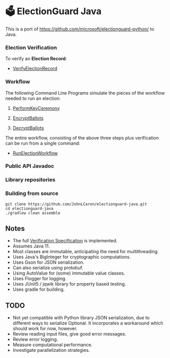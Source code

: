 # 🗳 ElectionGuard Java

This is a port of https://github.com/microsoft/electionguard-python/ to Java.

### Election Verification

To verify an __Election Record__:

*   [VerifyElectionRecord](https://github.com/JohnLCaron/electionguard-java/blob/master/docs/VerifyElectionRecord.md)

### Workflow

The following Command Line Programs simulate the pieces of the workflow needed to run an election:

1.   [PerformKeyCeremony](https://github.com/JohnLCaron/electionguard-java/blob/master/docs/PerformKeyCeremony.md)

2.   [EncryptBallots](https://github.com/JohnLCaron/electionguard-java/blob/master/docs/EncryptBallots.md)

3.   [DecryptBallots](https://github.com/JohnLCaron/electionguard-java/blob/master/docs/DecryptBallots.md)

The entire workflow, consisting of the above three steps plus verification can be run from a single command:

*   [RunElectionWorkflow](https://github.com/JohnLCaron/electionguard-java/blob/master/docs/RunElectionWorkflow.md)

### Public API Javadoc 

### Library repositories

### Building from source

````
git clone https://github.com/JohnLCaron/electionguard-java.git
cd electionguard-java
./gradlew clean assemble
````

## Notes

 * The full [Verification Specification](https://www.electionguard.vote/spec/0.95.0/9_Verifier_construction/) is implemented.
 * Assumes Java 11.
 * Most classes are immutable, anticipating the need for multithreading. 
 * Uses Java's BigInteger for cryptographic computations.
 * Uses Gson for JSON serialization. 
 * Can also serialize using protobuf.
 * Using AutoValue for (some) immutable value classes.
 * Uses Flogger for logging.
 * Uses JUnit5 / jqwik library for property based testing.
 * Uses gradle for building.
 
## TODO

  * Not yet compatible with Python library JSON serialization, due to different ways to serialize Optional.
    It incorporates a workaround which should work for now, however.
  * Review reading input files, give good error messages.
  * Review error logging.
  * Measure computational performance.
  * Investigate parallelization strategies.


